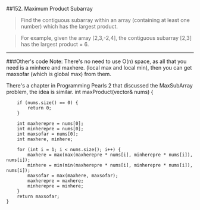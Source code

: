 ##152. Maximum Product Subarray 
> Find the contiguous subarray within an array (containing at least one number) which has the largest product.

> For example, given the array [2,3,-2,4],
the contiguous subarray [2,3] has the largest product = 6.

---
###Other's code
Note: There's no need to use O(n) space, as all that you need is a minhere and maxhere. (local max and local min), then you can get maxsofar (which is global max) from them.

There's a chapter in Programming Pearls 2 that discussed the MaxSubArray problem, the idea is similar.
    int maxProduct(vector<int>& nums) {
       
        if (nums.size() == 0) {
            return 0;
        }
    
        int maxherepre = nums[0];
        int minherepre = nums[0];
        int maxsofar = nums[0];
        int maxhere, minhere;
    
        for (int i = 1; i < nums.size(); i++) {
            maxhere = max(max(maxherepre * nums[i], minherepre * nums[i]), nums[i]);
            minhere = min(min(maxherepre * nums[i], minherepre * nums[i]), nums[i]);
            maxsofar = max(maxhere, maxsofar);
            maxherepre = maxhere;
            minherepre = minhere;
        }
        return maxsofar;
    }
